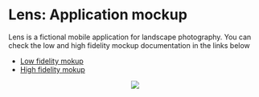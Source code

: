 # Lens: Application mockup

Lens is a fictional mobile application for landscape photography. You can check the low and high fidelity mockup documentation in the links below

<ul>
  <li><a href='https://github.com/0marContreras/app-mokups/tree/master/Low%20fidelity%20mokup'>Low fidelity mokup</a></li>
  <li><a href='https://github.com/0marContreras/app-mokups/tree/master/High%20fidelity%20mokup'>High fidelity mokup</a></li>
</ul>  


<p align='center'>
  <img src='https://github.com/0marContreras/app-mokups/blob/master/images/logo.png?raw=true'>
</p>


